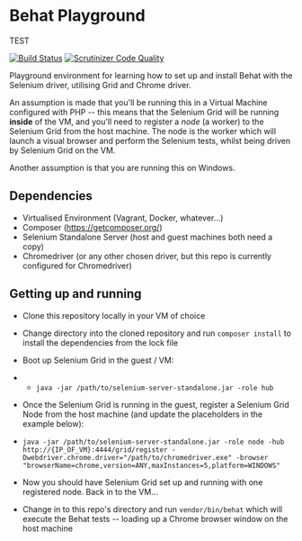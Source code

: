 # Behat Playground

TEST

[![Build Status](https://travis-ci.org/glennunipro/behat-demo.svg?branch=master)](https://travis-ci.org/glennunipro/behat-demo)
[![Scrutinizer Code Quality](https://scrutinizer-ci.com/g/glennunipro/behat-demo/badges/quality-score.png?b=master)](https://scrutinizer-ci.com/g/glennunipro/behat-demo/?branch=master)

Playground environment for learning how to set up and install Behat with the Selenium driver, utilising Grid and Chrome driver.

An assumption is made that you'll be running this in a Virtual Machine configured with PHP -- this means that the Selenium Grid will be running **inside** of the VM, and you'll need to register a *node* (a worker) to the Selenium Grid from the host machine. The node is the worker which will launch a visual browser and perform the Selenium tests, whilst being driven by Selenium Grid on the VM.

Another assumption is that you are running this on Windows.

## Dependencies

- Virtualised Environment (Vagrant, Docker, whatever...)
- Composer (https://getcomposer.org/)
- Selenium Standalone Server (host and guest machines both need a copy)
- Chromedriver (or any other chosen driver, but this repo is currently configured for Chromedriver)

## Getting up and running

- Clone this repository locally in your VM of choice

- Change directory into the cloned repository and run `composer install` to install the dependencies from the lock file

- Boot up Selenium Grid in the guest / VM:

- - `java -jar /path/to/selenium-server-standalone.jar -role hub`

- Once the Selenium Grid is running in the guest, register a Selenium Grid Node from the host machine (and update the placeholders in the example below):

- `java -jar /path/to/selenium-server-standalone.jar -role node -hub http://{IP_OF_VM}:4444/grid/register -Dwebdriver.chrome.driver="/path/to/chromedriver.exe" -browser "browserName=chrome,version=ANY,maxInstances=5,platform=WINDOWS"`

- Now you should have Selenium Grid set up and running with one registered node. Back in to the VM...

- Change in to this repo's directory and run `vendor/bin/behat` which will execute the Behat tests -- loading up a Chrome browser window on the host machine

  ​
